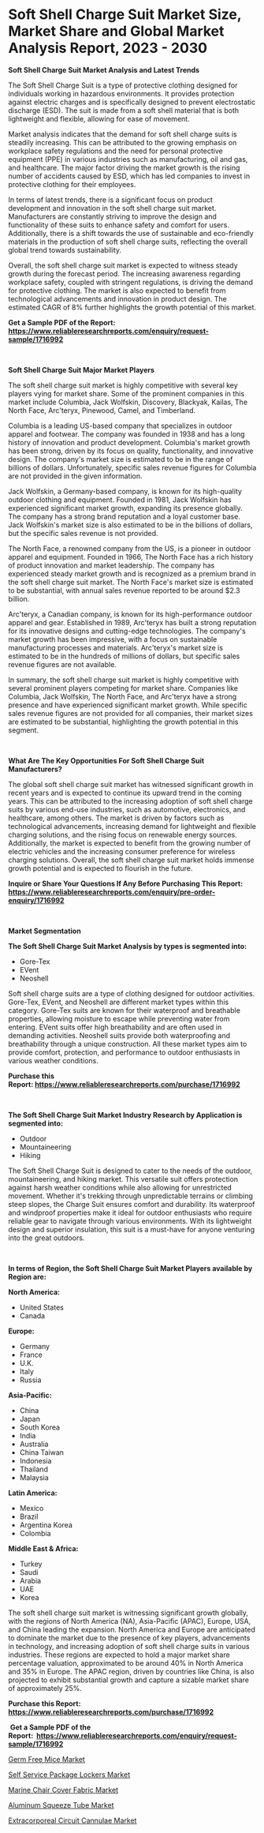 <p><h1>Soft Shell Charge Suit Market Size, Market Share and Global Market Analysis Report, 2023 - 2030</h1></p><p><strong>Soft Shell Charge Suit Market Analysis and Latest Trends</strong></p>
<p><p>The Soft Shell Charge Suit is a type of protective clothing designed for individuals working in hazardous environments. It provides protection against electric charges and is specifically designed to prevent electrostatic discharge (ESD). The suit is made from a soft shell material that is both lightweight and flexible, allowing for ease of movement.</p><p>Market analysis indicates that the demand for soft shell charge suits is steadily increasing. This can be attributed to the growing emphasis on workplace safety regulations and the need for personal protective equipment (PPE) in various industries such as manufacturing, oil and gas, and healthcare. The major factor driving the market growth is the rising number of accidents caused by ESD, which has led companies to invest in protective clothing for their employees.</p><p>In terms of latest trends, there is a significant focus on product development and innovation in the soft shell charge suit market. Manufacturers are constantly striving to improve the design and functionality of these suits to enhance safety and comfort for users. Additionally, there is a shift towards the use of sustainable and eco-friendly materials in the production of soft shell charge suits, reflecting the overall global trend towards sustainability.</p><p>Overall, the soft shell charge suit market is expected to witness steady growth during the forecast period. The increasing awareness regarding workplace safety, coupled with stringent regulations, is driving the demand for protective clothing. The market is also expected to benefit from technological advancements and innovation in product design. The estimated CAGR of 8% further highlights the growth potential of this market.</p></p>
<p><strong>Get a Sample PDF of the Report:&nbsp; <a href="https://www.reliableresearchreports.com/enquiry/request-sample/1716992">https://www.reliableresearchreports.com/enquiry/request-sample/1716992</a></strong></p>
<p>&nbsp;</p>
<p><strong>Soft Shell Charge Suit Major Market Players</strong></p>
<p><p>The soft shell charge suit market is highly competitive with several key players vying for market share. Some of the prominent companies in this market include Columbia, Jack Wolfskin, Discovery, Blackyak, Kailas, The North Face, Arc'teryx, Pinewood, Camel, and Timberland.</p><p>Columbia is a leading US-based company that specializes in outdoor apparel and footwear. The company was founded in 1938 and has a long history of innovation and product development. Columbia's market growth has been strong, driven by its focus on quality, functionality, and innovative design. The company's market size is estimated to be in the range of billions of dollars. Unfortunately, specific sales revenue figures for Columbia are not provided in the given information.</p><p>Jack Wolfskin, a Germany-based company, is known for its high-quality outdoor clothing and equipment. Founded in 1981, Jack Wolfskin has experienced significant market growth, expanding its presence globally. The company has a strong brand reputation and a loyal customer base. Jack Wolfskin's market size is also estimated to be in the billions of dollars, but the specific sales revenue is not provided.</p><p>The North Face, a renowned company from the US, is a pioneer in outdoor apparel and equipment. Founded in 1966, The North Face has a rich history of product innovation and market leadership. The company has experienced steady market growth and is recognized as a premium brand in the soft shell charge suit market. The North Face's market size is estimated to be substantial, with annual sales revenue reported to be around $2.3 billion.</p><p>Arc'teryx, a Canadian company, is known for its high-performance outdoor apparel and gear. Established in 1989, Arc'teryx has built a strong reputation for its innovative designs and cutting-edge technologies. The company's market growth has been impressive, with a focus on sustainable manufacturing processes and materials. Arc'teryx's market size is estimated to be in the hundreds of millions of dollars, but specific sales revenue figures are not available.</p><p>In summary, the soft shell charge suit market is highly competitive with several prominent players competing for market share. Companies like Columbia, Jack Wolfskin, The North Face, and Arc'teryx have a strong presence and have experienced significant market growth. While specific sales revenue figures are not provided for all companies, their market sizes are estimated to be substantial, highlighting the growth potential in this segment.</p></p>
<p>&nbsp;</p>
<p><strong>What Are The Key Opportunities For Soft Shell Charge Suit Manufacturers?</strong></p>
<p><p>The global soft shell charge suit market has witnessed significant growth in recent years and is expected to continue its upward trend in the coming years. This can be attributed to the increasing adoption of soft shell charge suits by various end-use industries, such as automotive, electronics, and healthcare, among others. The market is driven by factors such as technological advancements, increasing demand for lightweight and flexible charging solutions, and the rising focus on renewable energy sources. Additionally, the market is expected to benefit from the growing number of electric vehicles and the increasing consumer preference for wireless charging solutions. Overall, the soft shell charge suit market holds immense growth potential and is expected to flourish in the future.</p></p>
<p><strong>Inquire or Share Your Questions If Any Before Purchasing This Report: <a href="https://www.reliableresearchreports.com/enquiry/pre-order-enquiry/1716992">https://www.reliableresearchreports.com/enquiry/pre-order-enquiry/1716992</a></strong></p>
<p>&nbsp;</p>
<p><strong>Market Segmentation</strong></p>
<p><strong>The Soft Shell Charge Suit Market Analysis by types is segmented into:</strong></p>
<p><ul><li>Gore-Tex</li><li>EVent</li><li>Neoshell</li></ul></p>
<p><p>Soft shell charge suits are a type of clothing designed for outdoor activities. Gore-Tex, EVent, and Neoshell are different market types within this category. Gore-Tex suits are known for their waterproof and breathable properties, allowing moisture to escape while preventing water from entering. EVent suits offer high breathability and are often used in demanding activities. Neoshell suits provide both waterproofing and breathability through a unique construction. All these market types aim to provide comfort, protection, and performance to outdoor enthusiasts in various weather conditions.</p></p>
<p><strong>Purchase this Report:&nbsp;<a href="https://www.reliableresearchreports.com/purchase/1716992">https://www.reliableresearchreports.com/purchase/1716992</a></strong></p>
<p>&nbsp;</p>
<p><strong>The Soft Shell Charge Suit Market Industry Research by Application is segmented into:</strong></p>
<p><ul><li>Outdoor</li><li>Mountaineering</li><li>Hiking</li></ul></p>
<p><p>The Soft Shell Charge Suit is designed to cater to the needs of the outdoor, mountaineering, and hiking market. This versatile suit offers protection against harsh weather conditions while also allowing for unrestricted movement. Whether it's trekking through unpredictable terrains or climbing steep slopes, the Charge Suit ensures comfort and durability. Its waterproof and windproof properties make it ideal for outdoor enthusiasts who require reliable gear to navigate through various environments. With its lightweight design and superior insulation, this suit is a must-have for anyone venturing into the great outdoors.</p></p>
<p>&nbsp;</p>
<p><strong>In terms of Region, the Soft Shell Charge Suit Market Players available by Region are:</strong></p>
<p>
    <p> <strong> North America: </strong>
        <ul>
            <li>United States</li>
            <li>Canada</li>
        </ul>
        </p> 
    <p> <strong> Europe: </strong>
        <ul>
            <li>Germany</li>
            <li>France</li>
            <li>U.K.</li>
            <li>Italy</li>
            <li>Russia</li>
        </ul>
        </p> 
    <p> <strong> Asia-Pacific: </strong>
        <ul>
            <li>China</li>
            <li>Japan</li>
            <li>South Korea</li>
            <li>India</li>
            <li>Australia</li>
            <li>China Taiwan</li>
            <li>Indonesia</li>
            <li>Thailand</li>
            <li>Malaysia</li>
        </ul>
        </p> 
    <p> <strong> Latin America: </strong>
        <ul>
            <li>Mexico</li>
            <li>Brazil</li>
            <li>Argentina Korea</li>
            <li>Colombia</li>
        </ul>
        </p> 
    <p> <strong> Middle East & Africa: </strong>
        <ul>
            <li>Turkey</li>
            <li>Saudi</li>
            <li>Arabia</li>
            <li>UAE</li>
            <li>Korea</li>
        </ul>
    </p>
    </p>
<p><p>The soft shell charge suit market is witnessing significant growth globally, with the regions of North America (NA), Asia-Pacific (APAC), Europe, USA, and China leading the expansion. North America and Europe are anticipated to dominate the market due to the presence of key players, advancements in technology, and increasing adoption of soft shell charge suits in various industries. These regions are expected to hold a major market share percentage valuation, approximated to be around 40% in North America and 35% in Europe. The APAC region, driven by countries like China, is also projected to exhibit substantial growth and capture a sizable market share of approximately 25%.</p></p>
<p><strong>Purchase this Report: <a href="https://www.reliableresearchreports.com/purchase/1716992">https://www.reliableresearchreports.com/purchase/1716992</a></strong></p>
<p>&nbsp;<strong>Get a Sample PDF of the Report:&nbsp;&nbsp;<a href="https://www.reliableresearchreports.com/enquiry/request-sample/1716992">https://www.reliableresearchreports.com/enquiry/request-sample/1716992</a></strong></p>
<p><strong></strong></p>
<p><p><a href="https://www.linkedin.com/pulse/germ-free-mice-market-size-share-amp-trends-analysis-report-application-3o3xf/">Germ Free Mice Market</a></p><p><a href="https://issuu.com/reportprime-2/docs/self-service-package-lockers-market-size-2030.pptx?fr=xKAE9_zU1NQ">Self Service Package Lockers Market</a></p><p><a href="https://medium.com/@grab.track.out/analyzing-marine-chair-cover-fabric-market-global-industry-perspective-and-forecast-2023-to-2030-3c719881fff9">Marine Chair Cover Fabric Market</a></p><p><a href="https://issuu.com/reportprime-2/docs/aluminum-squeeze-tube-market-size-2030.pptx?fr=xKAE9_zU1NQ">Aluminum Squeeze Tube Market</a></p><p><a href="https://medium.com/@bulk.cream.roll/extracorporeal-circuit-cannulae-market-comprehensive-assessment-by-type-application-and-48da17b598d6">Extracorporeal Circuit Cannulae Market</a></p></p>